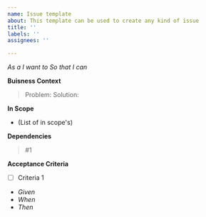 ```yaml
---
name: Issue template
about: This template can be used to create any kind of issue
title: ''
labels: ''
assignees: ''

---
```


*As a* 
*I want to* 
*So that I can* 

**Buisness Context**

> Problem: 
> Solution: 

**In Scope**

- (List of in scope's)

**Dependencies**
> #1

**Acceptance Criteria**

- [ ] Criteria 1
- *Given* 
- *When* 
- *Then* 
